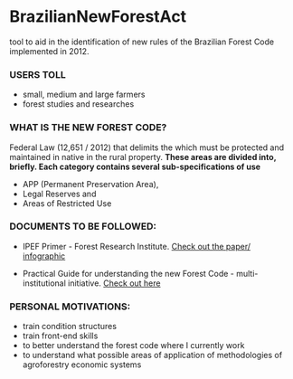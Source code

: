# BrazilianNewForestAct
tool to aid in the identification of new rules of the Brazilian Forest Code implemented in 2012.

### USERS TOLL
- small, medium and large farmers
- forest studies and researches 

### WHAT IS THE NEW FOREST CODE? 
Federal Law (12,651 / 2012) that delimits the which must be protected and maintained in native in the rural property. 
**These areas are divided into, briefly. Each category contains several sub-specifications of use**
  - APP (Permanent Preservation Area),
  - Legal Reserves and
  - Areas of Restricted Use

### DOCUMENTS TO BE FOLLOWED:
- IPEF Primer - Forest Research Institute. [Check out the paper/ infographic](https://www.ipef.br/publicacoes/cartilha_cf/novoCFpequenosrurais.pdf)

- Practical Guide for understanding the new Forest Code - multi-institutional initiative. [Check out here](https://www.bvrio.org/view?type=publication&key=publicacoes/ae40d053-95a5-4eb0-aad1-a313871e2ecb.pdf)

### PERSONAL MOTIVATIONS:
- train condition structures
- train front-end skills
- to better understand the forest code where I currently work
- to understand what possible areas of application of methodologies of agroforestry economic systems

